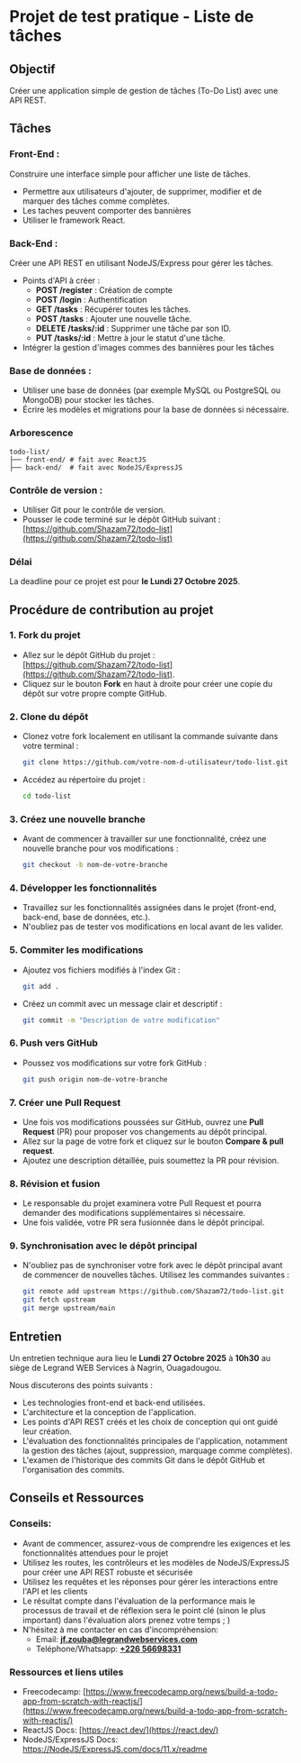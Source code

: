 # Projet de test pratique - Liste de tâches

## Objectif
Créer une application simple de gestion de tâches (To-Do List) avec une API REST.

## Tâches

### Front-End :
Construire une interface simple pour afficher une liste de tâches.
  - Permettre aux utilisateurs d'ajouter, de supprimer, modifier et de marquer des tâches comme complètes.
  - Les taches peuvent comporter des bannières
  - Utiliser le framework React.

### Back-End :
Créer une API REST en utilisant NodeJS/Express pour gérer les tâches.
  - Points d'API à créer :
    - **POST /register** : Création de compte
    - **POST /login** : Authentification
    - **GET /tasks** : Récupérer toutes les tâches.
    - **POST /tasks** : Ajouter une nouvelle tâche.
    - **DELETE /tasks/:id** : Supprimer une tâche par son ID.
    - **PUT /tasks/:id** : Mettre à jour le statut d'une tâche.
  - Intégrer la gestion d'images commes des bannières pour les tâches
  
### Base de données :
  - Utiliser une base de données (par exemple MySQL ou PostgreSQL ou MongoDB) pour stocker les tâches.
  - Écrire les modèles et migrations pour la base de données si nécessaire.

### Arborescence
  ```
  todo-list/
  ├── front-end/ # fait avec ReactJS
  ├── back-end/  # fait avec NodeJS/ExpressJS
  ```

### Contrôle de version :
  - Utiliser Git pour le contrôle de version.
  - Pousser le code terminé sur le dépôt GitHub suivant :
    [https://github.com/Shazam72/todo-list](https://github.com/Shazam72/todo-list)

### Délai
La deadline pour ce projet est pour **le Lundi 27 Octobre 2025**.

## Procédure de contribution au projet

### 1. Fork du projet
  - Allez sur le dépôt GitHub du projet : [https://github.com/Shazam72/todo-list](https://github.com/Shazam72/todo-list).
  - Cliquez sur le bouton **Fork** en haut à droite pour créer une copie du dépôt sur votre propre compte GitHub.

### 2. Clone du dépôt
  - Clonez votre fork localement en utilisant la commande suivante dans votre terminal :
    ```bash
    git clone https://github.com/votre-nom-d-utilisateur/todo-list.git
    ```
  - Accédez au répertoire du projet :
    ```bash
    cd todo-list
    ```

### 3. Créez une nouvelle branche
  - Avant de commencer à travailler sur une fonctionnalité, créez une nouvelle branche pour vos modifications :
    ```bash
    git checkout -b nom-de-votre-branche
    ```

### 4. Développer les fonctionnalités
  - Travaillez sur les fonctionnalités assignées dans le projet (front-end, back-end, base de données, etc.).
  - N'oubliez pas de tester vos modifications en local avant de les valider.

### 5. Commiter les modifications
  - Ajoutez vos fichiers modifiés à l'index Git :
    ```bash
    git add .
    ```
  - Créez un commit avec un message clair et descriptif :
    ```bash
    git commit -m "Description de votre modification"
    ```

### 6. Push vers GitHub
  - Poussez vos modifications sur votre fork GitHub :
    ```bash
    git push origin nom-de-votre-branche
    ```

### 7. Créer une Pull Request
  - Une fois vos modifications poussées sur GitHub, ouvrez une **Pull Request** (PR) pour proposer vos changements au dépôt principal.
  - Allez sur la page de votre fork et cliquez sur le bouton **Compare & pull request**.
  - Ajoutez une description détaillée, puis soumettez la PR pour révision.

### 8. Révision et fusion
  - Le responsable du projet examinera votre Pull Request et pourra demander des modifications supplémentaires si nécessaire.
  - Une fois validée, votre PR sera fusionnée dans le dépôt principal.

### 9. Synchronisation avec le dépôt principal
  - N'oubliez pas de synchroniser votre fork avec le dépôt principal avant de commencer de nouvelles tâches. Utilisez les commandes suivantes :
    ```bash
    git remote add upstream https://github.com/Shazam72/todo-list.git
    git fetch upstream
    git merge upstream/main
    ```

## Entretien

Un entretien technique aura lieu le **Lundi 27 Octobre 2025** à **10h30** au siège de Legrand WEB Services à Nagrin, Ouagadougou.

Nous discuterons des points suivants :
  - Les technologies front-end et back-end utilisées.
  - L'architecture et la conception de l'application.
  - Les points d'API REST créés et les choix de conception qui ont guidé leur création.
  - L'évaluation des fonctionnalités principales de l'application, notamment la gestion des tâches (ajout, suppression, marquage comme complètes).
  - L'examen de l'historique des commits Git dans le dépôt GitHub et l'organisation des commits.

## Conseils et Ressources

### Conseils:

- Avant de commencer, assurez-vous de comprendre les exigences et les fonctionnalités attendues pour le projet
- Utilisez les routes, les contrôleurs et les modèles de NodeJS/ExpressJS pour créer une API REST robuste et sécurisée
- Utilisez les requêtes et les réponses pour gérer les interactions entre l'API et les clients
- Le résultat compte dans l'évaluation de la performance mais le processus de travail et de réflexion sera le point clé (sinon le plus important) dans l'évaluation alors prenez votre temps ; )
- N'hésitez à me contacter en cas d'incompréhension:
  - Email: **[jf.zouba@legrandwebservices.com](mailto:jf.zouba@legrandwebservices.com)**
  - Teléphone/Whatsapp: **[+226 56698331](tel:+22656698331)**

### Ressources et liens utiles

-  Freecodecamp: [https://www.freecodecamp.org/news/build-a-todo-app-from-scratch-with-reactjs/](https://www.freecodecamp.org/news/build-a-todo-app-from-scratch-with-reactjs/)
-  ReactJS Docs: [https://react.dev/](https://react.dev/)
-  NodeJS/ExpressJS Docs: [https://NodeJS/ExpressJS.com/docs/11.x/readme](https://NodeJS/ExpressJS.com/docs/11.x/readme)
